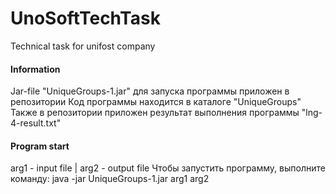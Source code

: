 # UnoSoftTechTask
Technical task for unifost company

#### Information
Jar-file "UniqueGroups-1.jar" для запуска программы приложен в репозитории
Код программы находится в каталоге "UniqueGroups"
Также в репозитории приложен результат выполнения программы "lng-4-result.txt"

#### Program start
arg1 - input file | arg2 - output file
Чтобы запустить программу, выполните команду: java -jar UniqueGroups-1.jar arg1 arg2 
